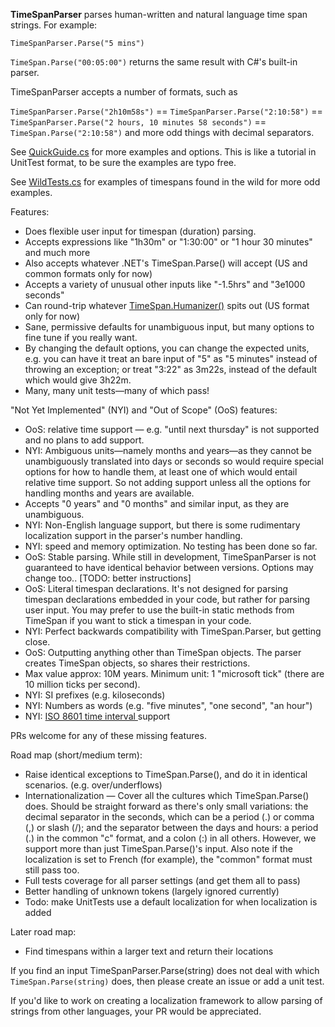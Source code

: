 **TimeSpanParser** parses human-written and natural language time span strings. For example:

`TimeSpanParser.Parse("5 mins")`

`TimeSpan.Parse("00:05:00")` returns the same result with C#'s built-in parser.

TimeSpanParser accepts a number of formats, such as

`TimeSpanParser.Parse("2h10m58s")` == `TimeSpanParser.Parse("2:10:58")` == `TimeSpanParser.Parse("2 hours, 10 minutes 58 seconds")` == `TimeSpan.Parse("2:10:58")` and more odd things with decimal separators.

See [QuickGuide.cs](https://github.com/quole/TimeSpanParser/blob/master/TimeParser.Tests/QuickGuide.cs) for more examples and options. This is like a tutorial in UnitTest format, to be sure the examples are typo free.

See [WildTests.cs](https://github.com/quole/TimeSpanParser/blob/master/TimeParser.Tests/WildTests.cs) for examples of timespans found in the wild for more odd examples.

Features:
* Does flexible user input for timespan (duration) parsing.
* Accepts expressions like "1h30m" or "1:30:00" or "1 hour 30 minutes" and much more
* Also accepts whatever .NET's TimeSpan.Parse() will accept (US and common formats only for now)
* Accepts a variety of unusual other inputs like "-1.5hrs" and "3e1000 seconds"
* Can round-trip whatever [TimeSpan.Humanizer()](https://github.com/Humanizr/Humanizer) spits out (US format only for now)
* Sane, permissive defaults for unambiguous input, but many options to fine tune if you really want.
* By changing the default options, you can change the expected units, e.g. you can have it treat an bare input of "5" as "5 minutes" instead of throwing an exception; or treat "3:22" as 3m22s, instead of the default which would give 3h22m.
* Many, many unit tests—many of which pass!

"Not Yet Implemented" (NYI) and "Out of Scope" (OoS) features:
* OoS: relative time support — e.g. "until next thursday" is not supported and no plans to add support.
* NYI: Ambiguous units—namely months and years—as they cannot be unambiguously translated into days or seconds so would require special options for how to handle them, at least one of which would entail relative time support. So not adding support unless all the options for handling months and years are available.
* Accepts "0 years" and "0 months" and similar input, as they are unambiguous.
* NYI: Non-English language support, but there is some rudimentary localization support in the parser's number handling.
* NYI: speed and memory optimization. No testing has been done so far.
* OoS: Stable parsing. While still in development, TimeSpanParser is not guaranteed to have identical behavior between versions. Options may change too.. [TODO: better instructions]
* OoS: Literal timespan declarations. It's not designed for parsing timespan declarations embedded in your code, but rather for parsing user input. You may prefer to use the built-in static methods from TimeSpan if you want to stick a timespan in your code.
* NYI: Perfect backwards compatibility with TimeSpan.Parser, but getting close.
* OoS: Outputting anything other than TimeSpan objects. The parser creates TimeSpan objects, so shares their restrictions. 
* Max value approx: 10M years. Minimum unit: 1 "microsoft tick" (there are 10 million ticks per second).
* NYI: SI prefixes (e.g. kiloseconds)
* NYI: Numbers as words (e.g. "five minutes", "one second", "an hour")
* NYI: [ISO 8601 time interval ](https://en.wikipedia.org/wiki/ISO_8601#Time_intervals) support

PRs welcome for any of these missing features.

Road map (short/medium term):
* Raise identical exceptions to TimeSpan.Parse(), and do it in identical scenarios. (e.g. over/underflows)
* Internationalization — Cover all the cultures which TimeSpan.Parse() does. Should be straight forward as there's only small variations: the decimal separator in the seconds, which can be a period (.) or comma (,) or slash (/); and the separator between the days and hours: a period (.) in the common "c" format, and a colon (:) in all others. However, we support more than just TimeSpan.Parse()'s input. Also note if the localization is set to French (for example), the "common" format must still pass too.
* Full tests coverage for all parser settings (and get them all to pass)
* Better handling of unknown tokens (largely ignored currently)
* Todo: make UnitTests use a default localization for when localization is added

Later road map:
* Find timespans within a larger text and return their locations

If you find an input TimeSpanParser.Parse(string) does not deal with which `TimeSpan.Parse(string)` does, then please create an issue or add a unit test.

If you'd like to work on creating a localization framework to allow parsing of strings from other languages, your PR would be appreciated.
